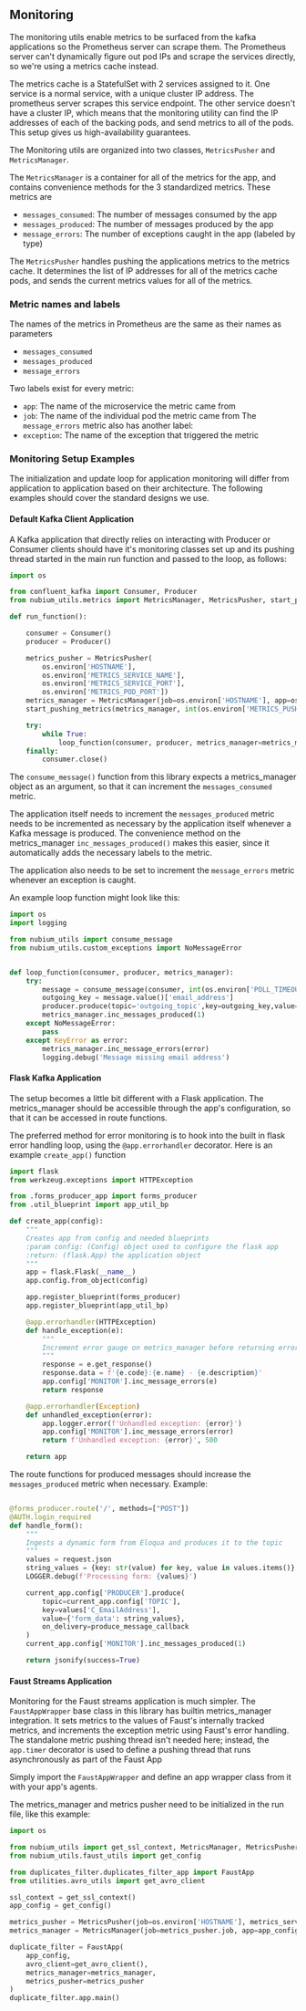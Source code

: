 



## Monitoring
The monitoring utils enable metrics to be surfaced from the kafka applications
so the Prometheus server can scrape them.
The Prometheus server can't dynamically figure out pod IPs and scrape the
services directly, so we're using a metrics cache instead.

The metrics cache is a StatefulSet with 2 services assigned to it.
One service is a normal service, with a unique cluster IP address.
The prometheus server scrapes this service endpoint.
The other service doesn't have a cluster IP,
which means that the monitoring utility can find the IP addresses of each
of the backing pods, and send metrics to all of the pods.
This setup gives us high-availability guarantees.

The Monitoring utils are organized into two classes, `MetricsPusher` and `MetricsManager`.

The `MetricsManager` is a container for all of the metrics for the app,
and contains convenience methods for the 3 standardized metrics.
These metrics are
- `messages_consumed`: The number of messages consumed by the app
- `messages_produced`: The number of messages produced by the app
- `message_errors`: The number of exceptions caught in the app (labeled by type)

The `MetricsPusher` handles pushing the applications metrics to the metrics cache.
It determines the list of IP addresses for all of the metrics cache pods,
and sends the current metrics values for all of the metrics.

### Metric names and labels
The names of the metrics in Prometheus are the same as their names as parameters
- `messages_consumed`
- `messages_produced`
- `message_errors`

Two labels exist for every metric:
- `app`: The name of the microservice the metric came from
- `job`: The name of the individual pod the metric came from
The `message_errors` metric also has another label:
- `exception`: The name of the exception that triggered the metric

### Monitoring Setup Examples
The initialization and update loop for application monitoring will differ
from application to application based on their architecture.
The following examples should cover the standard designs we use.

#### Default Kafka Client Application
A Kafka application that directly relies on interacting with Producer or
Consumer clients should have it's monitoring classes set up and its
pushing thread started in the main run function and passed to the loop, as follows:
```python
import os

from confluent_kafka import Consumer, Producer
from nubium_utils.metrics import MetricsManager, MetricsPusher, start_pushing_metrics

def run_function():

    consumer = Consumer()
    producer = Producer()

    metrics_pusher = MetricsPusher(
        os.environ['HOSTNAME'],
        os.environ['METRICS_SERVICE_NAME'],
        os.environ['METRICS_SERVICE_PORT'],
        os.environ['METRICS_POD_PORT'])
    metrics_manager = MetricsManager(job=os.environ['HOSTNAME'], app=os.environ['APP_NAME'], metrics_pusher=metrics_pusher)
    start_pushing_metrics(metrics_manager, int(os.environ['METRICS_PUSH_RATE']))

    try:
        while True:
            loop_function(consumer, producer, metrics_manager=metrics_manager)
    finally:
        consumer.close()

```

The `consume_message()` function from this library expects a metrics_manager object
as an argument, so that it can increment the `messages_consumed` metric.

The application itself needs to increment the `messages_produced` metric
needs to be incremented as necessary by the application itself
whenever a Kafka message is produced. The convenience method on the metrics_manager
`inc_messages_produced()` makes this easier,
since it automatically adds the necessary labels to the metric.

The application also needs to be set to increment the `message_errors` metric
whenever an exception is caught.

An example loop function might look like this:
```python
import os
import logging

from nubium_utils import consume_message
from nubium_utils.custom_exceptions import NoMessageError


def loop_function(consumer, producer, metrics_manager):
    try:
        message = consume_message(consumer, int(os.environ['POLL_TIMEOUT']), metrics_manager)
        outgoing_key = message.value()['email_address']
        producer.produce(topic='outgoing_topic',key=outgoing_key,value=message.value())
        metrics_manager.inc_messages_produced(1)
    except NoMessageError:
        pass
    except KeyError as error:
        metrics_manager.inc_message_errors(error)
        logging.debug('Message missing email address')


```

#### Flask Kafka Application
The setup becomes a little bit different with a Flask application.
The metrics_manager should be accessible through the app's configuration,
so that it can be accessed in route functions.

The preferred method for error monitoring is to hook into the built in
flask error handling loop, using the `@app.errorhandler` decorator.
Here is an example `create_app()` function

```python
import flask
from werkzeug.exceptions import HTTPException

from .forms_producer_app import forms_producer
from .util_blueprint import app_util_bp

def create_app(config):
    """
    Creates app from config and needed blueprints
    :param config: (Config) object used to configure the flask app
    :return: (flask.App) the application object
    """
    app = flask.Flask(__name__)
    app.config.from_object(config)

    app.register_blueprint(forms_producer)
    app.register_blueprint(app_util_bp)

    @app.errorhandler(HTTPException)
    def handle_exception(e):
        """
        Increment error gauge on metrics_manager before returning error message
        """
        response = e.get_response()
        response.data = f'{e.code}:{e.name} - {e.description}'
        app.config['MONITOR'].inc_message_errors(e)
        return response

    @app.errorhandler(Exception)
    def unhandled_exception(error):
        app.logger.error(f'Unhandled exception: {error}')
        app.config['MONITOR'].inc_message_errors(error)
        return f'Unhandled exception: {error}', 500

    return app
```

The route functions for produced messages should increase the `messages_produced`
metric when necessary.
Example:
```python

@forms_producer.route('/', methods=["POST"])
@AUTH.login_required
def handle_form():
    """
    Ingests a dynamic form from Eloqua and produces it to the topic
    """
    values = request.json
    string_values = {key: str(value) for key, value in values.items()}
    LOGGER.debug(f'Processing form: {values}')

    current_app.config['PRODUCER'].produce(
        topic=current_app.config['TOPIC'],
        key=values['C_EmailAddress'],
        value={'form_data': string_values},
        on_delivery=produce_message_callback
    )
    current_app.config['MONITOR'].inc_messages_produced(1)

    return jsonify(success=True)
```

#### Faust Streams Application
Monitoring for the Faust streams application is much simpler.
The `FaustAppWrapper` base class in this library has builtin metrics_manager integration.
It sets metrics to the values of Faust's internally tracked metrics,
and increments the exception metric using Faust's error handling.
The standalone metric pushing thread isn't needed here;
instead, the `app.timer` decorator is used to define a pushing thread
that runs asynchronously as part of the Faust App

Simply import the `FaustAppWrapper` and define an app wrapper class from it
with your app's agents.

The metrics_manager and metrics pusher need to be initialized in the run file,
like this example:
```python
import os

from nubium_utils import get_ssl_context, MetricsManager, MetricsPusher
from nubium_utils.faust_utils import get_config

from duplicates_filter.duplicates_filter_app import FaustApp
from utilities.avro_utils import get_avro_client

ssl_context = get_ssl_context()
app_config = get_config()

metrics_pusher = MetricsPusher(job=os.environ['HOSTNAME'], metrics_service_name=os.environ['METRICS_SERVICE_NAME'], metrics_service_port=os.environ['METRICS_SERVICE_PORT'], metrics_pod_port=os.environ['METRICS_POD_PORT'])
metrics_manager = MetricsManager(job=metrics_pusher.job, app=app_config['id'], metrics_pusher=metrics_pusher)

duplicate_filter = FaustApp(
    app_config,
    avro_client=get_avro_client(),
    metrics_manager=metrics_manager,
    metrics_pusher=metrics_pusher
)
duplicate_filter.app.main()

```

